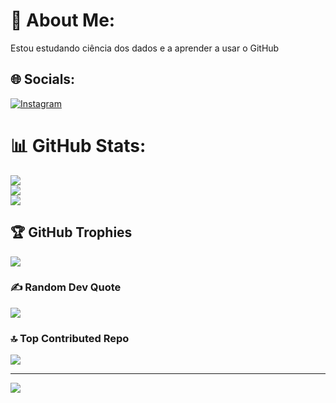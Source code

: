 # 💫 About Me:
Estou estudando ciência dos dados e a aprender a usar o GitHub


## 🌐 Socials:
[![Instagram](https://img.shields.io/badge/Instagram-%23E4405F.svg?logo=Instagram&logoColor=white)](https://instagram.com/vanya.regina) 
# 📊 GitHub Stats:
![](https://github-readme-stats.vercel.app/api?username=VanyaRegina&theme=dark&hide_border=false&include_all_commits=false&count_private=false)<br/>
![](https://github-readme-streak-stats.herokuapp.com/?user=VanyaRegina&theme=dark&hide_border=false)<br/>
![](https://github-readme-stats.vercel.app/api/top-langs/?username=VanyaRegina&theme=dark&hide_border=false&include_all_commits=false&count_private=false&layout=compact)

## 🏆 GitHub Trophies
![](https://github-profile-trophy.vercel.app/?username=VanyaRegina&theme=radical&no-frame=false&no-bg=true&margin-w=4)

### ✍️ Random Dev Quote
![](https://quotes-github-readme.vercel.app/api?type=vetical&theme=radical)

### 🔝 Top Contributed Repo
![](https://github-contributor-stats.vercel.app/api?username=VanyaRegina&limit=5&theme=dark&combine_all_yearly_contributions=true)

---
[![](https://visitcount.itsvg.in/api?id=VanyaRegina&icon=0&color=0)](https://visitcount.itsvg.in)

<!-- Proudly created with GPRM ( https://gprm.itsvg.in ) -->
